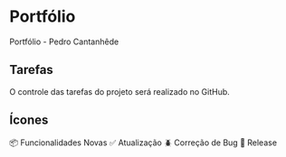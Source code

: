 # Portfólio

Portfólio - Pedro Cantanhêde

## Tarefas

O controle das tarefas do projeto será realizado no GitHub.

## Ícones

:package: Funcionalidades Novas
:white_check_mark: Atualização
:beetle: Correção de Bug
:checkered_flag: Release
